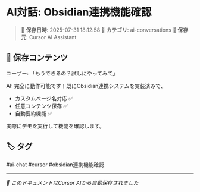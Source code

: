 # AI対話: Obsidian連携機能確認

> 📅 **保存日時**: 2025-07-31 18:12:58
> 📁 **カテゴリ**: ai-conversations
> 🤖 **保存元**: Cursor AI Assistant

## 💾 保存コンテンツ

ユーザー: 「もうできるの？試しにやってみて」

AI: 完全に動作可能です！既にObsidian連携システムを実装済みで、
- カスタムページ名対応 ✅
- 任意コンテンツ保存 ✅ 
- 自動要約機能 ✅

実際にデモを実行して機能を確認します。

## 🏷️ タグ

#ai-chat #cursor #obsidian連携機能確認

---

*📝 このドキュメントはCursor AIから自動保存されました*
